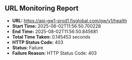 ## URL Monitoring Report

- **URL:** https://api-gw1-prod1.fisglobal.com/gw/v1/health
- **Start Time:** 2025-08-02T11:56:50.700228
- **End Time:** 2025-08-02T11:56:50.845681
- **Total Time Taken:** 0.145453 seconds
- **HTTP Status Code:** 403
- **Status:** Failure
- **Failure Reason:** HTTP Status Code: 403
